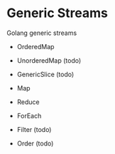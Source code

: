 # Generic Streams
Golang generic streams 

* OrderedMap
* UnorderedMap (todo)
* GenericSlice (todo)

* Map
* Reduce 
* ForEach
* Filter (todo)
* Order (todo) 
